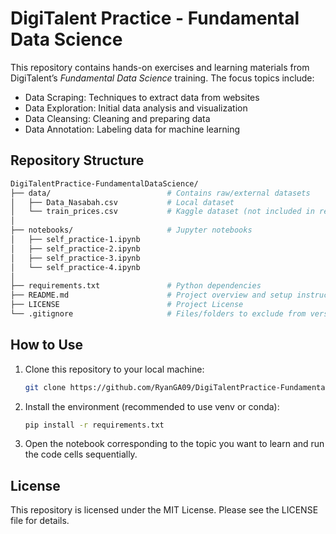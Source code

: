 # DigiTalent Practice - Fundamental Data Science

This repository contains hands-on exercises and learning materials from DigiTalent’s _Fundamental Data Science_ training. The focus topics include:

- Data Scraping: Techniques to extract data from websites
- Data Exploration: Initial data analysis and visualization
- Data Cleansing: Cleaning and preparing data
- Data Annotation: Labeling data for machine learning

## Repository Structure

```bash
DigiTalentPractice-FundamentalDataScience/
├── data/                          # Contains raw/external datasets
│   ├── Data_Nasabah.csv           # Local dataset
│   └── train_prices.csv           # Kaggle dataset (not included in repo)
│
├── notebooks/                     # Jupyter notebooks
│   ├── self_practice-1.ipynb
│   ├── self_practice-2.ipynb
│   ├── self_practice-3.ipynb
│   └── self_practice-4.ipynb
│
├── requirements.txt               # Python dependencies
├── README.md                      # Project overview and setup instructions
├── LICENSE                        # Project License
└── .gitignore                     # Files/folders to exclude from version control

```

## How to Use

1. Clone this repository to your local machine:

   ```bash
   git clone https://github.com/RyanGA09/DigiTalentPractice-FundamentalDataScience.git
   ```

2. Install the environment (recommended to use venv or conda):

   ```bash
   pip install -r requirements.txt
   ```

3. Open the notebook corresponding to the topic you want to learn and run the code cells sequentially.

## License

This repository is licensed under the MIT License. Please see the LICENSE file for details.
